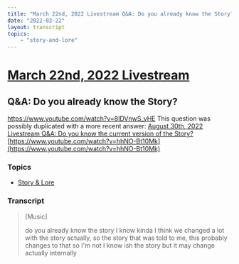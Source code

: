 ```yaml
---
title: "March 22nd, 2022 Livestream Q&A: Do you already know the Story?"
date: "2022-03-22"
layout: transcript
topics:
    - "story-and-lore"
---
```

# [March 22nd, 2022 Livestream](../2022-03-22.md)
## Q&A: Do you already know the Story?
https://www.youtube.com/watch?v=8IDVnwS_yHE
This question was possibly duplicated with a more recent answer: [August 30th, 2022 Livestream Q&A: Do you know the current version of the Story?](./yt-hhNO-Bt10Mk.md) [https://www.youtube.com/watch?v=hhNO-Bt10Mk](https://www.youtube.com/watch?v=hhNO-Bt10Mk)


### Topics
* [Story & Lore](../topics/story-and-lore.md)

### Transcript

> [Music]
>
> do you already know the story I know kinda I think we changed a lot with the story actually, so the story that was told to me, this probably changes to that so I'm not I know ish the story but it may change actually internally
